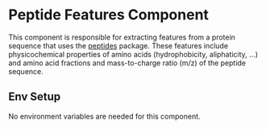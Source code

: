 # Peptide Features Component

This component is responsible for extracting features from a protein sequence that uses the [peptides](https://pypi.org/project/peptides/) package. These features
include physicochemical properties of amino acids (hydrophobicity, aliphaticity, ...) and amino acid fractions and mass-to-charge ratio (m/z) of the peptide sequence.

## Env Setup

No environment variables are needed for this component.
